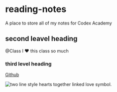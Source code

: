 # reading-notes
A place to store all of my notes for Codex Academy

## second leavel heading

@Class I :heart: this class so much

### third level heading
[Github](https://github.com)

![two line style hearts together linked love symbol.](https://www.dreamstime.com/two-line-style-hearts-together-linked-love-symbol-two-line-style-hearts-together-linked-symbol-love-wedding-theme-sign-linear-image112375293)
